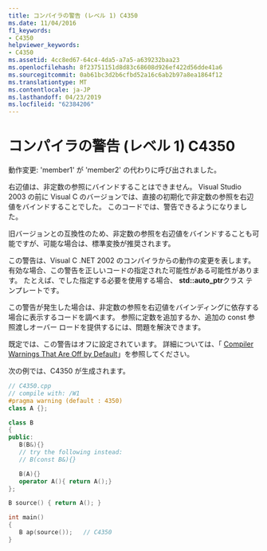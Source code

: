 ```yaml
---
title: コンパイラの警告 (レベル 1) C4350
ms.date: 11/04/2016
f1_keywords:
- C4350
helpviewer_keywords:
- C4350
ms.assetid: 4cc8ed67-64c4-4da5-a7a5-a639232baa23
ms.openlocfilehash: 8f23751151d8d83c68608d926ef422d56dde41a6
ms.sourcegitcommit: 0ab61bc3d2b6cfbd52a16c6ab2b97a8ea1864f12
ms.translationtype: MT
ms.contentlocale: ja-JP
ms.lasthandoff: 04/23/2019
ms.locfileid: "62384206"
---
```

# <a name="compiler-warning-level-1-c4350"></a>コンパイラの警告 (レベル 1) C4350

動作変更: 'member1' が 'member2' の代わりに呼び出されました。

右辺値は、非定数の参照にバインドすることはできません。 Visual Studio 2003 の前に Visual C のバージョンでは、直接の初期化で非定数の参照を右辺値をバインドすることでした。 このコードでは、警告できるようになりました。

旧バージョンとの互換性のため、非定数の参照を右辺値をバインドすることも可能ですが、可能な場合は、標準変換が推奨されます。

この警告は、Visual C .NET 2002 のコンパイラからの動作の変更を表します。 有効な場合、この警告を正しいコードの指定された可能性がある可能性があります。 たとえば、でした指定する必要を使用する場合、 **std::auto_ptr**クラス テンプレートです。

この警告が発生した場合は、非定数の参照を右辺値をバインディングに依存する場合に表示するコードを調べます。 参照に定数を追加するか、追加の const 参照渡しオーバー ロードを提供するには、問題を解決できます。

既定では、この警告はオフに設定されています。 詳細については、「 [Compiler Warnings That Are Off by Default](../../preprocessor/compiler-warnings-that-are-off-by-default.md)」を参照してください。

次の例では、C4350 が生成されます。

```cpp
// C4350.cpp
// compile with: /W1
#pragma warning (default : 4350)
class A {};

class B
{
public:
   B(B&){}
   // try the following instead:
   // B(const B&){}

   B(A){}
   operator A(){ return A();}
};

B source() { return A(); }

int main()
{
   B ap(source());   // C4350
}
```